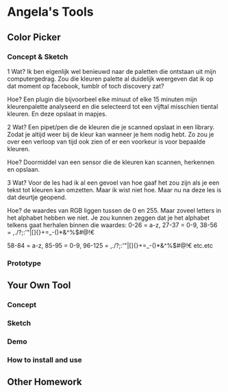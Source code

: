 # Angela's Tools

## Color Picker

### Concept & Sketch
1 Wat?
Ik ben eigenlijk wel benieuwd naar de paletten die ontstaan uit mijn computergedrag.
Zou die kleuren palette al duidelijk weergeven dat ik op dat moment op facebook, tumblr of toch discovery zat?

Hoe?
Een plugin die bijvoorbeel elke minuut of elke 15 minuten mijn kleurenpalette analyseerd en die selecteerd tot een vijftal misschien tiental kleuren. En deze opslaat in mapjes.

2 Wat?
Een pipet/pen die de kleuren die je scanned opslaat in een library. Zodat je altijd weer bij de kleur kan wanneer je hem nodig hebt. Zo zou je over een verloop van tijd ook zien of er een voorkeur is voor bepaalde kleuren.

Hoe?
Doormiddel van een sensor die de kleuren kan scannen, herkennen en opslaan.

3 Wat?
Voor de les had ik al een gevoel van hoe gaaf het zou zijn als je een tekst tot kleuren kan omzetten.
Maar ik wist niet hoe. Maar nu na deze les is dat deurtje geopend.

Hoe?
de waardes van RGB liggen tussen de 0 en 255. Maar zoveel letters in het alphabet hebben we niet. 
Je zou kunnen zeggen dat je het alphabet telkens gaat herhalen binnen die waardes:
0-26 = a-z, 27-37 = 0-9, 38-56 = ,./?;:'"\|[]{}+=_-()*&^%$#@!€

58-84 = a-z, 85-95 = 0-9, 96-125 = ,./?;:'"\|[]{}+=_-()*&^%$#@!€ etc.etc

### Prototype

## Your Own Tool

### Concept

### Sketch

### Demo

### How to install and use

## Other Homework

